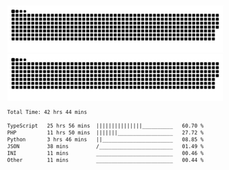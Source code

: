 ![github contribution grid snake animation](https://raw.githubusercontent.com/Madscientiste/Madscientiste/output/github-contribution-grid-snake-dark.svg#gh-dark-mode-only)
![github contribution grid snake animation](https://raw.githubusercontent.com/Madscientiste/Madscientiste/output/github-contribution-grid-snake.svg#gh-light-mode-only)

<!--START_SECTION:waka-->

```text
Total Time: 42 hrs 44 mins

TypeScript   25 hrs 56 mins  |||||||||||||||__________   60.70 %
PHP          11 hrs 50 mins  |||||||__________________   27.72 %
Python       3 hrs 46 mins   ||_______________________   08.85 %
JSON         38 mins         /________________________   01.49 %
INI          11 mins         _________________________   00.46 %
Other        11 mins         _________________________   00.44 %
```

<!--END_SECTION:waka-->
